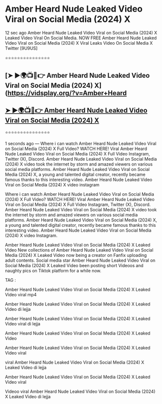 ﻿# Amber Heard Nude Leaked Video Viral on Social Media (2024) X



12 sec ago Amber Heard Nude Leaked Video Viral on Social Media (2024) X Leaked Video Viral On Social Media. NOW FREE Amber Heard Nude Leaked Video Viral on Social Media (2024) X Viral Leaks Video On Social Media X Twitter [9U9US]

⭐⭐⭐⭐⭐⭐⭐⭐⭐⭐⭐⭐⭐⭐⭐

## [➤ ►🌍📺📱👉 Amber Heard Nude Leaked Video Viral on Social Media (2024) X](https://vidsplay.org/?v=Amber+Heard

## [➤ ►🌍📺📱👉 Amber Heard Nude Leaked Video Viral on Social Media (2024) X](https://vidsplay.org/?v=Amber+Heard)


⭐⭐⭐⭐⭐⭐⭐⭐⭐⭐⭐⭐⭐⭐⭐



1 seconds ago — Where i can watch Amber Heard Nude Leaked Video Viral on Social Media (2024) X Full Video? WATCH HERE! Viral Amber Heard Nude Leaked Video Viral on Social Media (2024) X Full Video Instagram, Twitter (X), Discord. Amber Heard Nude Leaked Video Viral on Social Media (2024) X video took the internet by storm and amazed viewers on various social media platforms. Amber Heard Nude Leaked Video Viral on Social Media (2024) X, a young and talented digital creator, recently became famous thanks to this interesting video. Amber Heard Nude Leaked Video Viral on Social Media (2024) X video instagram

Where i can watch Amber Heard Nude Leaked Video Viral on Social Media (2024) X Full Video? WATCH HERE! Viral Amber Heard Nude Leaked Video Viral on Social Media (2024) X Full Video Instagram, Twitter (X), Discord. Amber Heard Nude Leaked Video Viral on Social Media (2024) X video took the internet by storm and amazed viewers on various social media platforms. Amber Heard Nude Leaked Video Viral on Social Media (2024) X, a young and talented digital creator, recently became famous thanks to this interesting video. Amber Heard Nude Leaked Video Viral on Social Media (2024) X video Instagram.

Amber Heard Nude Leaked Video Viral on Social Media (2024) X Leaked Video New collections of Amber Heard Nude Leaked Video Viral on Social Media (2024) X Leaked Video now being a creator on Fanfix uploading adult contents. Social media star Amber Heard Nude Leaked Video Viral on Social Media (2024) X Leaked Video been posting short Videoos and naughty pics on Tiktok platform for a while now.

TAG :

 

Amber Heard Nude Leaked Video Viral on Social Media (2024) X Leaked Video viral mp4

 

Amber Heard Nude Leaked Video Viral on Social Media (2024) X Leaked Video di lejja

 

Amber Heard Nude Leaked Video Viral on Social Media (2024) X Leaked Video viral di lejja

 

Amber Heard Nude Leaked Video Viral on Social Media (2024) X Leaked Video

 

Amber Heard Nude Leaked Video Viral on Social Media (2024) X Leaked Video viral

 

viral Amber Heard Nude Leaked Video Viral on Social Media (2024) X Leaked Video di lejja

 

Amber Heard Nude Leaked Video Viral on Social Media (2024) X Leaked Video viral

 

Videoo viral Amber Heard Nude Leaked Video Viral on Social Media (2024) X Leaked Video di lejja
